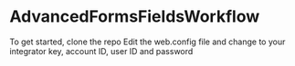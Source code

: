 # AdvancedFormsFieldsWorkflow
To get started, clone the repo 
Edit the web.config file and change to your integrator key, account ID, user ID and password 
